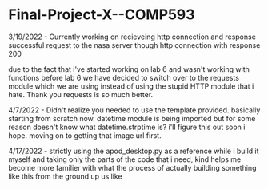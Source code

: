 # Final-Project-X--COMP593

3/19/2022 - Currently working on recieveing http connection and response
successful request to the nasa server though http connection with response 200

due to the fact that i've started working on lab 6 and wasn't working with functions before lab 6 we have decided to switch over to the requests module which we are using instead of using the stupid HTTP module that i hate. Thank you requests is so much better.

4/7/2022 - Didn't realize you needed to use the template provided. basically starting from scratch now. datetime module is being imported but for some reason doesn't know what datetime.strptime is? i'll figure this out soon i hope. moving on to getting that image url first.

4/17/2022 - strictly using the apod_desktop.py as a reference while i build it myself and taking only the parts of the code that i need, kind helps me become more familier with what the process of actually building something like this from the ground up us like
